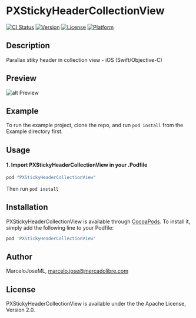 # PXStickyHeaderCollectionView

[![CI Status](https://img.shields.io/travis/MarceloJoseML/PXStickyHeaderCollectionView.svg?style=flat)](https://travis-ci.org/MarceloJoseML/PXStickyHeaderCollectionView)
[![Version](https://img.shields.io/cocoapods/v/PXStickyHeaderCollectionView.svg?style=flat)](https://cocoapods.org/pods/PXStickyHeaderCollectionView)
[![License](https://img.shields.io/cocoapods/l/PXStickyHeaderCollectionView.svg?style=flat)](https://cocoapods.org/pods/PXStickyHeaderCollectionView)
[![Platform](https://img.shields.io/cocoapods/p/PXStickyHeaderCollectionView.svg?style=flat)](https://cocoapods.org/pods/PXStickyHeaderCollectionView)

## Description
Parallax stiky header in collection view - iOS (Swift/Objective-C)

## Preview
![alt Preview](https://user-images.githubusercontent.com/25931349/43041385-1e85049c-8d35-11e8-9ac8-be97dec59bf0.gif)

## Example
To run the example project, clone the repo, and run `pod install` from the Example directory first.

## Usage

#### 1. Import PXStickyHeaderCollectionView in your .Podfile

```ruby
pod "PXStickyHeaderCollectionView"
```
Then run `pod install`

## Installation
PXStickyHeaderCollectionView is available through [CocoaPods](https://cocoapods.org). To install
it, simply add the following line to your Podfile:

```ruby
pod 'PXStickyHeaderCollectionView'
```

## Author
MarceloJoseML, marcelo.jose@mercadolibre.com

## License
PXStickyHeaderCollectionView is available under the the Apache License, Version 2.0.
